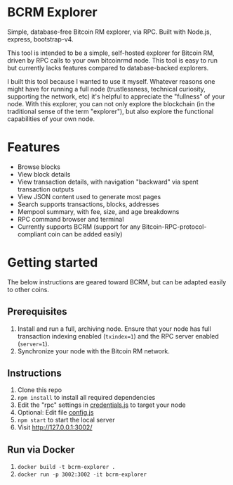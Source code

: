 # BCRM Explorer

Simple, database-free Bitcoin RM explorer, via RPC. Built with Node.js, express, bootstrap-v4.

This tool is intended to be a simple, self-hosted explorer for Bitcoin RM, driven by RPC calls to your own bitcoinrmd node. This tool is easy to run but currently lacks features compared to database-backed explorers.

I built this tool because I wanted to use it myself. Whatever reasons one might have for running a full node (trustlessness, technical curiosity, supporting the network, etc) it's helpful to appreciate the "fullness" of your node. With this explorer, you can not only explore the blockchain (in the traditional sense of the term "explorer"), but also explore the functional capabilities of your own node.

# Features

* Browse blocks
* View block details
* View transaction details, with navigation "backward" via spent transaction outputs
* View JSON content used to generate most pages
* Search supports transactions, blocks, addresses
* Mempool summary, with fee, size, and age breakdowns
* RPC command browser and terminal
* Currently supports BCRM (support for any Bitcoin-RPC-protocol-compliant coin can be added easily)

# Getting started

The below instructions are geared toward BCRM, but can be adapted easily to other coins.

## Prerequisites

1. Install and run a full, archiving node. Ensure that your node has full transaction indexing enabled (`txindex=1`) and the RPC server enabled (`server=1`).
2. Synchronize your node with the Bitcoin RM network.

## Instructions

1. Clone this repo
2. `npm install` to install all required dependencies
3. Edit the "rpc" settings in [credentials.js](app/credentials.js) to target your node
4. Optional: Edit file [config.js](app/config.js)
5. `npm start` to start the local server
6. Visit http://127.0.0.1:3002/

## Run via Docker

1. `docker build -t bcrm-explorer .`
2. `docker run -p 3002:3002 -it bcrm-explorer`
